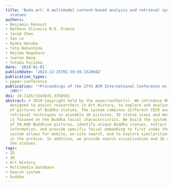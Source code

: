 ```yaml
---
title: 'Buda.art: A multimodal content-based analysis and retrieval system for Buddha
  statues'
authors:
- Benjamin Renoust
- Matheus Oliveira M.O. Franca
- Jacob Chan
- Van Le
- Ayaka Uesaka
- Yuta Nakashima
- Hajime Nagahara
- Jueren Wang
- Yutaka Fujioka
date: '2019-01-01'
publishDate: '2023-12-25T01:39:59.132868Z'
publication_types:
- paper-conference
publication: '*Proceedings of the 27th ACM International Conference on Multimedia
  (MM)*'
doi: 10.1145/3343031.3350591
abstract: © 2019 Copyright held by the owner/author(s). We introduce BUDA.ART, a system
  designed to assist researchers in Art History, to explore and analyze an archive
  of pictures of Buddha statues. The system combines different CBIR and classical
  retrieval techniques to assemble 2D pictures, 3D statue scans and meta-data, that
  is focused on the Buddha facial characteristics. We build the system from an archive
  of 50,000 Buddhism pictures, identify unique Buddha statues, extract contextual
  information, and provide specific facial embedding to first index the archive. The
  system allows for mobile, on-site search, and to explore similarities of statues
  in the archive. In addition, we provide search visualization and 3D analysis of
  the statues.
tags:
- 2D
- 3D
- Art History
- Multimedia Database
- Search system
- buddha
---
```

